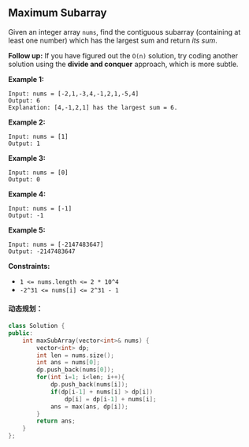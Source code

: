 ## Maximum Subarray

Given an integer array `nums`, find the contiguous subarray (containing at least one number) which has the largest sum and return *its sum*.

**Follow up:** If you have figured out the `O(n)` solution, try coding another solution using the **divide and conquer** approach, which is more subtle.

**Example 1:**

```
Input: nums = [-2,1,-3,4,-1,2,1,-5,4]
Output: 6
Explanation: [4,-1,2,1] has the largest sum = 6.
```

**Example 2:**

```
Input: nums = [1]
Output: 1
```

**Example 3:**

```
Input: nums = [0]
Output: 0
```

**Example 4:**

```
Input: nums = [-1]
Output: -1
```

**Example 5:**

```
Input: nums = [-2147483647]
Output: -2147483647
```

**Constraints:**

- `1 <= nums.length <= 2 * 10^4`
- `-2^31 <= nums[i] <= 2^31 - 1`

#### 动态规划：

```c++
class Solution {
public:
    int maxSubArray(vector<int>& nums) {
        vector<int> dp;
        int len = nums.size();
        int ans = nums[0];
        dp.push_back(nums[0]);
        for(int i=1; i<len; i++){
            dp.push_back(nums[i]);
            if(dp[i-1] + nums[i] > dp[i])
                dp[i] = dp[i-1] + nums[i];
            ans = max(ans, dp[i]);
        }
        return ans;
    }
};
```

